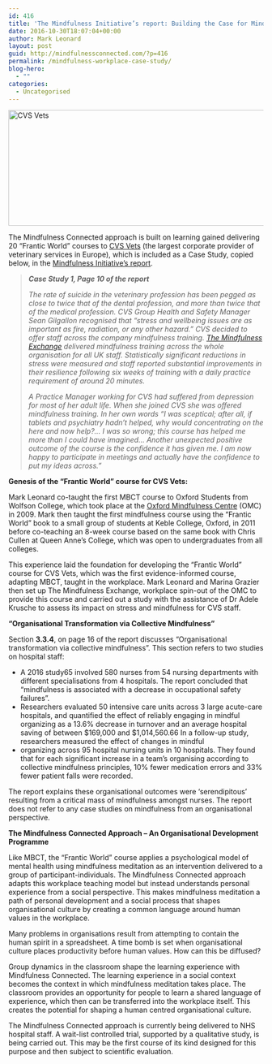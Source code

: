 ```yaml
---
id: 416
title: 'The Mindfulness Initiative’s report: Building the Case for Mindfulness in the Workplace, CVS Case Study'
date: 2016-10-30T18:07:04+00:00
author: Mark Leonard
layout: post
guid: http://mindfulnessconnected.com/?p=416
permalink: /mindfulness-workplace-case-study/
blog-hero:
  - ""
categories:
  - Uncategorised
---
```

<p class="p1">
  <img class="alignnone wp-image-499" src="http://mindfulnessconnected.com/wp-content/uploads/2016/10/Screen-Shot-2016-10-31-at-20.28.35-250x75.png" alt="CVS Vets" width="760" height="228" srcset="http://mindfulnessconnected.com/wp-content/uploads/2016/10/Screen-Shot-2016-10-31-at-20.28.35-250x75.png 250w, http://mindfulnessconnected.com/wp-content/uploads/2016/10/Screen-Shot-2016-10-31-at-20.28.35-700x211.png 700w, http://mindfulnessconnected.com/wp-content/uploads/2016/10/Screen-Shot-2016-10-31-at-20.28.35-120x36.png 120w, http://mindfulnessconnected.com/wp-content/uploads/2016/10/Screen-Shot-2016-10-31-at-20.28.35-1030x311.png 1030w, http://mindfulnessconnected.com/wp-content/uploads/2016/10/Screen-Shot-2016-10-31-at-20.28.35.png 1150w" sizes="(max-width: 760px) 100vw, 760px" />
</p>

<p class="p1">
  The Mindfulness Connected approach is built on learning gained delivering 20 “Frantic World” courses to <a href="http://www.cvsukltd.co.uk/">CVS Vets</a> (the largest corporate provider of veterinary services in Europe), which is included as a Case Study, copied below, in the <a href="http://www.themindfulnessinitiative.org.uk/images/reports/MI_Building-the-Case_v1.1_Oct16.pdf">Mindfulness Initiative&#8217;s report</a>.
</p>

> <p class="p1">
>   <strong><!--more-->
>   
>   <em>Case Study 1, Page 10 of the report</em></strong>
> </p>
> 
> <p class="p1">
>   <em>The rate of suicide in the veterinary profession has been pegged as close to twice that of the dental profession, and more than twice that of the medical profession. CVS Group Health and Safety Manager Sean Gilgallon recognised that “stress and wellbeing issues are as important as fire, radiation, or any other hazard.” CVS decided to offer staff across the company mindfulness training. <a href="http://mindfulness-exchange.com/">The Mindfulness Exchange</a> delivered mindfulness training across the whole organisation for all UK staff. Statistically significant reductions in stress were measured and staff reported substantial improvements in their resilience following six weeks of training with a daily practice requirement of around 20 minutes.</em>
> </p>
> 
> <p class="p1">
>   <em>A Practice Manager working for CVS had suffered from depression for most of her adult life. When she joined CVS she was offered mindfulness training. In her own words “I was sceptical; after all, if tablets and psychiatry hadn’t helped, why would concentrating on the here and now help?&#8230; I was so wrong; this course has helped me more than I could have imagined… Another unexpected positive outcome of the course is the confidence it has given me. I am now happy to participate in meetings and actually have the confidence to put my ideas across.&#8221;</em>
> </p>

<p class="p4">
  <strong>Genesis of the “Frantic World” course for CVS Vets:</strong>
</p>

<p class="p4">
  Mark Leonard co-taught the first MBCT course to Oxford Students from Wolfson College, which took place at the <a href="http://oxfordmindfulness.org/">Oxford Mindfulness Centre</a> (OMC) in 2009. Mark then taught the first mindfulness course using the “Frantic World” book to a small group of students at Keble College, Oxford, in 2011 before co-teaching an 8-week course based on the same book with Chris Cullen at Queen Anne’s College, which was open to undergraduates from all colleges.
</p>

<p class="p4">
  This experience laid the foundation for developing the “Frantic World” course for CVS Vets, which was the first evidence-informed course, adapting MBCT, taught in the workplace. Mark Leonard and Marina Grazier then set up The Mindfulness Exchange, workplace spin-out of the OMC to provide this course and carried out a study with the assistance of Dr Adele Krusche to assess its impact on stress and mindfulness for CVS staff.
</p>

<p class="p4">
  <strong>&#8220;Organisational Transformation via Collective Mindfulness&#8221;</strong>
</p>

<p class="p4">
  Section <strong>3.3.4</strong>, on page 16 of the report discusses &#8220;Organisational transformation via collective mindfulness&#8221;. This section refers to two studies on hospital staff:
</p>

  * A 2016 study65 involved 580 nurses from 54 nursing departments with different specialisations from 4 hospitals. The report concluded that “mindfulness is associated with a decrease in occupational safety failures”.
  * Researchers evaluated 50 intensive care units across 3 large acute-care hospitals, and quantified the effect of reliably engaging in mindful organizing as a 13.6% decrease in turnover and an average hospital saving of between $169,000 and $1,014,560.66 In a follow-up study, researchers measured the effect of changes in mindful
  * organizing across 95 hospital nursing units in 10 hospitals. They found that for each significant increase in a team’s organising according to collective mindfulness principles, 10% fewer medication errors and 33% fewer patient falls were recorded.

<p class="p4">
  The report explains these organisational outcomes were &#8216;serendipitous&#8217; resulting from a critical mass of mindfulness amongst nurses. The report does not refer to any case studies on mindfulness from an organisational perspective.
</p>

<p class="p4">
  <strong>The Mindfulness Connected Approach &#8211; An Organisational Development Programme</strong>
</p>

<p class="p4">
  Like MBCT, the “Frantic World” course applies a psychological model of mental health using mindfulness meditation as an intervention delivered to a group of participant-individuals. The Mindfulness Connected approach adapts this workplace teaching model but instead understands personal experience from a social perspective. This makes mindfulness meditation a path of personal development and a social process that shapes organisational culture by creating a common language around human values in the workplace.
</p>

<p class="p4">
  Many problems in organisations result from attempting to contain the human spirit in a spreadsheet. A time bomb is set when organisational culture places productivity before human values. How can this be diffused?
</p>

<p class="p4">
  Group dynamics in the classroom shape the learning experience with Mindfulness Connected. The learning experience in a social context becomes the context in which mindfulness meditation takes place. The classroom provides an opportunity for people to learn a shared language of experience, which then can be transferred into the workplace itself. This creates the potential for shaping a human centred organisational culture.
</p>

<p class="p4">
  The Mindfulness Connected approach is currently being delivered to NHS hospital staff. A wait-list controlled trial, supported by a qualitative study, is being carried out. This may be the first course of its kind designed for this purpose and then subject to scientific evaluation.
</p>